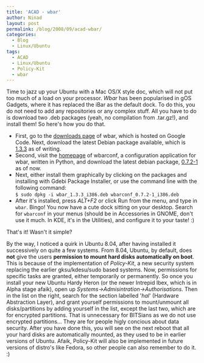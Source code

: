 ```yaml
---
title: 'ACAD - wbar'
author: Ninad
layout: post
permalink: /blog/2008/09/acad-wbar/
categories:
  - Blog
  - Linux/Ubuntu
tags:
  - ACAD
  - Linux/Ubuntu
  - Policy-Kit
  - wbar
---
```

Time to jazz up your Ubuntu with a Mac OS/X style doc, which will not put too much of a load on your processor. *Wbar* has been popularised in gOS Gadgets, where it has replaced the iBar as the default dock. To do this, you do not need to add any repositories or any complex stuff. All you have to do is download two .deb packages (yeah, no compilation from .tar.gz!), and install them! So here's how you do that.

  * First, go to the [downloads page][1] of wbar, which is hosted on Google Code. Next, download the latest Debian package available, which is [1.3.3][2] as of writing.
  * Second, visit the [homepage][3] of wbarconf, a configuration application for wbar, written in Python, and download the latest debian package, [0.7.2-1][4] as of now.
  * Next, either install them graphically by clicking on the packages and installing with Gdebi Package Installer, or use the command line with the following command:  
    `$ sudo dpkg -i wbar_1.3.3_i386.deb wbarconf_0.7.2-1_i386.deb`
  * After it's installed, press *ALT+F2* or click Run from the menu, and type in `wbar`. Bingo! You now have a cute dock sitting on your desktop. Search for `wbarconf` in your menus (should be in Accessories in GNOME, don't use it much. In KDE, it's in the Utilities), and configure it to your taste! :)

That's it! Wasn't it simple?

By the way, I noticed a quirk in Ubuntu 8.04, after having installed it successively on quite a few systems. From 8.04, Ubuntu, by default, does **not** give the users **permission to mount hard disks automatically on boot**. This is because of the implementation of *Policy-Kit*, a new security system replacing the earlier gksu/kdesu/sudo based systems. Now, permissions for specific tasks are granted, either temporarily or permanently. So once you install your new Ubuntu Hardy Heron (or the newer Intrepid Ibex, which is in Alpha stage afaik), open up *Systems->Admisintration->Authorisations*. Then in the list on the right, search for the section labelled '*hal*' (Hardware Abstraction Layer), and grant yourself permissions to mount/unmount all disks/partitions by adding yourself in the list, except the last two, which are for encrypted partitions. That is unnecessary for BITSians as we do not use encrypted partitions&#8230; They are for people higly concious about data security. After you have done this, you will see on the next reboot that all your hard disks are automatically mounted, as they used to be in earlier versions of Ubuntu. Afaik, Policy-Kit will also be implemented in future versions of distro's like Fedora, so other people can also remember to do it. :)

 [1]: http://code.google.com/p/wbar/downloads/list
 [2]: http://wbar.googlecode.com/files/wbar_1.3.3_i386.deb
 [3]: http://www.gnomefiles.org/app.php/wbarconf
 [4]: http://www.gnomefiles.org/download.php?soft_id=2254&#038;where=http%3A%2F%2Fkoti.kapsi.fi%2F%7Eighea%2Fwbarconf%2Fwbarconf_0.7.2-1_i386.deb
